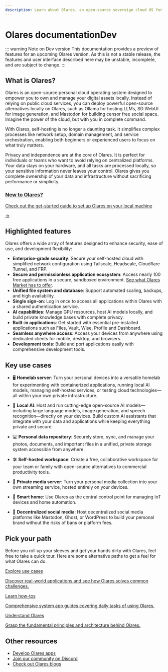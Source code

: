 ```yaml
---
description: Learn about Olares, an open-source sovereign cloud OS for local AI. Discover how to self-host services, run AI applications, manage files, and collaborate securely with enterprise-grade features.
---
```

# Olares documentation<Badge type="warning">Dev</Badge>
::: warning Note on Dev version
This documentation provides a preview of features for an upcoming Olares version. As this is not a stable release, the features and user interface described here may be unstable, incomplete, and are subject to change.
:::

## What is Olares?

Olares is an open-source personal cloud operating system designed to empower you to own and manage your digital assets locally. Instead of relying on public cloud services, you can deploy powerful open-source alternatives locally on Olares, such as Ollama for hosting LLMs, SD WebUI for image generation, and Mastodon for building censor free social space. Imagine the power of the cloud, but with you in complete command.

With Olares, self-hosting is no longer a daunting task. It simplifies complex processes like network setup, domain management, and service orchestration, enabling both beginners or experienced users to focus on what truly matters.

Privacy and independence are at the core of Olares. It is perfect for individuals or teams who want to avoid relying on centralized platforms. Your data stays on your hardware, and all tasks are processed locally, so your sensitive information never leaves your control. Olares gives you complete ownership of your data and infrastructure without sacrificing performance or simplicity.

<div class="cta">
  <a href="./get-started/">
    <div class="content">
      <h3>New to Olares?</h3>
      <p>Check out the get-started guide to set up Olares on your local machine</p>
    </div>
    <div class="arrow">→</div>
  </a>
</div>

## Highlighted features

Olares offers a wide array of features designed to enhance security, ease of use, and development flexibility:

- **Enterprise-grade security**: Secure your self-hosted cloud with simplified network configuration using Tailscale, Headscale, Cloudflare Tunnel, and FRP.
- **Secure and permissionless application ecosystem**: Access nearly 100 free applications in a secure, sandboxed environment. [See what Olares Market has to offer](https://market.olares.com/).
- **Unified file system and database**: Support automated scaling, backups, and high availability.
- **Single sign-on**: Log in once to access all applications within Olares with a shared authentication service.
- **AI capabilities**: Manage GPU resources, host AI models locally, and build private knowledge bases with complete privacy.
- **Built-in applications**: Get started with essential pre-installed applications such as Files, Vault, Wise, Profile and Dashboard.
- **Seamless anywhere access**: Access your devices from anywhere using dedicated clients for mobile, desktop, and browsers.
- **Development tools**: Build and port applications easily with comprehensive development tools.

## Key use cases

- 🖥️ **Homelab server**: Turn your personal devices into a versatile homelab for experimenting with containerized applications, running local AI models, managing self-hosted services, or testing cloud technologies—all within your own private infrastructure.
  
- 🤖 **Local AI**: Host and run cutting-edge open-source AI models—including large language models, image generation, and speech recognition—directly on your devices. Build custom AI assistants that integrate with your data and applications while keeping everything private and secure.

- 💻 **Personal data repository**: Securely store, sync, and manage your photos, documents, and important files in a unified, private storage system accessible from anywhere.

- 🛠️ **Self-hosted workspace**: Create a free, collaborative workspace for your team or family with open-source alternatives to commercial productivity tools.

- 🎥 **Private media server**: Turn your personal media collection into your own streaming service, hosted entirely on your devices.
- 🏡 **Smart home**: Use Olares as the central control point for managing IoT devices and home automation.
- 🤝 **Decentralized social media**: Host decentralized social media platforms like Mastodon, Ghost, or WordPress to build your personal brand without the risks of bans or platform fees.

## Pick your path

Before you roll up your sleeves and get your hands dirty with Olares, feel free to take a quick tour. Here are some alternative paths to get a feel for what Olares can do.

<div class="cta-container">
  <a href="../use-cases/" class="cta-link">
    <p class="cta-title">Explore use cases</p>
    <p class="cta-description">Discover real-world applications and see how Olares solves common challenges.</p>
  </a>
  <a href="./olares/" class="cta-link">
    <p class="cta-title">Learn how-tos</p>
    <p class="cta-description">Comprehensive system app guides covering daily tasks of using Olares.</p>
  </a>
  <a href="./concepts/" class="cta-link">
    <p class="cta-title">Understand Olares</p>
    <p class="cta-description">Grasp the fundamental principles and architecture behind Olares.</p>
  </a>
</div>

## Other resources

- [Develop Olares apps](../developer/develop/)
- [Join our community on Discord](https://discord.com/invite/BzfqrgQPDK)
- [Check out Olares blogs](https://blog.olares.com/)